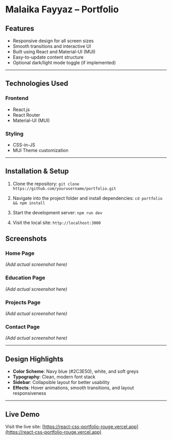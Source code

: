 # Malaika Fayyaz – Portfolio

## Features

- Responsive design for all screen sizes
- Smooth transitions and interactive UI
- Built using React and Material-UI (MUI)
- Easy-to-update content structure
- Optional dark/light mode toggle (if implemented)

---

## Technologies Used

### Frontend
- React.js
- React Router
- Material-UI (MUI)

### Styling
- CSS-in-JS
- MUI Theme customization

---

## Installation & Setup

1. Clone the repository:
   `git clone https://github.com/yourusername/portfolio.git`

2. Navigate into the project folder and install dependencies:
   `cd portfolio && npm install`

3. Start the development server:
   `npm run dev`

4. Visit the local site:
   `http://localhost:3000`

## Screenshots

### Home Page
*(Add actual screenshot here)*

### Education Page
*(Add actual screenshot here)*

### Projects Page
*(Add actual screenshot here)*

### Contact Page
*(Add actual screenshot here)*

---

## Design Highlights

- **Color Scheme**: Navy blue (#2C3E50), white, and soft greys
- **Typography**: Clean, modern font stack
- **Sidebar**: Collapsible layout for better usability
- **Effects**: Hover animations, smooth transitions, and layout responsiveness

---

## Live Demo

Visit the live site: [https://react-css-portfolio-rouge.vercel.app](https://react-css-portfolio-rouge.vercel.app)

